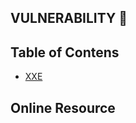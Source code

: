 ## VULNERABILITY :syringe:

## Table of Contens
  - [XXE](https://github.com/acvn/b3lajar/blob/master/vuln/xxe.md)

## Online Resource
